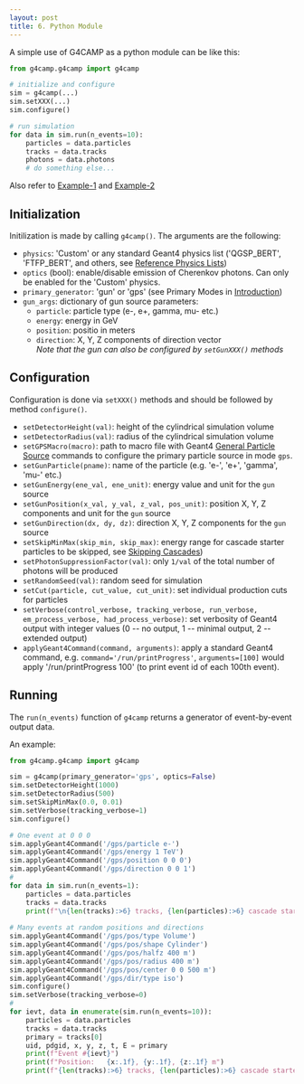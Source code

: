 ```yaml
---
layout: post
title: 6. Python Module
---
```


A simple use of G4CAMP as a python module can be like this:

```python
from g4camp.g4camp import g4camp

# initialize and configure
sim = g4camp(...)
sim.setXXX(...)
sim.configure()

# run simulation
for data in sim.run(n_events=10):
    particles = data.particles
    tracks = data.tracks
    photons = data.photons
    # do something else...
```

Also refer to [Example-1](https://git.jinr.ru/malyshkin/g4camp/-/blob/main/g4camp/examples/example_1.py) and [Example-2](https://git.jinr.ru/malyshkin/g4camp/-/blob/main/g4camp/examples/example_2.py)

## Initialization

Initilization is made by calling `g4camp()`. The arguments are the following:

 - `physics`: 'Custom' or any standard Geant4 physics list ('QGSP_BERT', 'FTFP_BERT', and others, see [Reference Physics Lists](https://geant4.web.cern.ch/node/155))
 - `optics` (bool): enable/disable emission of Cherenkov photons. Can only be enabled for the 'Custom' physics.
 - `primary_generator`: 'gun' or 'gps' (see Primary Modes in [Introduction](introduction))
 - `gun_args`: dictionary of gun source parameters:
   - `particle`: particle type (e-, e+, gamma, mu- etc.)
   - `energy`: energy in GeV
   - `position`: positio in meters
   - `direction`: X, Y, Z components of direction vector \
   *Note that the gun can also be configured by `setGunXXX()` methods*


## Configuration

Configuration is done via `setXXX()` methods and should be followed by method `configure()`.

 - `setDetectorHeight(val)`: height of the cylindrical simulation volume
 - `setDetectorRadius(val)`: radius of the cylindrical simulation volume
 - `setGPSMacro(macro)`: path to macro file with Geant4 [General Particle Source](https://www.fe.infn.it/u/paterno/Geant4_tutorial/slides_further/GPS/GPS_manual.pdf) commands to configure the primary particle source in mode `gps`.
 - `setGunParticle(pname)`: name of the particle (e.g. 'e-', 'e+', 'gamma', 'mu-' etc.)
 - `setGunEnergy(ene_val, ene_unit)`: energy value and unit for the `gun` source
 - `setGunPosition(x_val, y_val, z_val, pos_unit)`: position X, Y, Z components and unit for the `gun` source
 - `setGunDirection(dx, dy, dz)`: direction X, Y, Z components for the `gun` source
 - `setSkipMinMax(skip_min, skip_max)`: energy range for cascade starter particles to be skipped, see [Skipping Cascades](skipping-cascades))
 - `setPhotonSuppressionFactor(val)`: only `1/val` of the total number of photons will be produced
 - `setRandomSeed(val)`: random seed for simulation
 - `setCut(particle, cut_value, cut_unit)`: set individual production cuts for particles
 - `setVerbose(control_verbose, tracking_verbose, run_verbose, em_process_verbose, had_process_verbose)`: set verbosity of Geant4 output with integer values (0 -- no output, 1 -- minimal output, 2 -- extended output)
 - `applyGeant4Command(command, arguments)`: apply a standard Geant4 command, e.g. `command='/run/printProgress'`, `arguments=[100]` would apply '/run/printProgress 100' (to print event id of each 100th event).
 
## Running
 
The `run(n_events)` function of `g4camp` returns a generator of event-by-event output data.

An example: 

```python
from g4camp.g4camp import g4camp

sim = g4camp(primary_generator='gps', optics=False)
sim.setDetectorHeight(1000)
sim.setDetectorRadius(500)
sim.setSkipMinMax(0.0, 0.01)
sim.setVerbose(tracking_verbose=1)
sim.configure()

# One event at 0 0 0
sim.applyGeant4Command('/gps/particle e-')
sim.applyGeant4Command('/gps/energy 1 TeV')
sim.applyGeant4Command('/gps/position 0 0 0')
sim.applyGeant4Command('/gps/direction 0 0 1')
#
for data in sim.run(n_events=1):
    particles = data.particles
    tracks = data.tracks
    print(f"\n{len(tracks):>6} tracks, {len(particles):>6} cascade starters;\n")
    
# Many events at random positions and directions
sim.applyGeant4Command('/gps/pos/type Volume')
sim.applyGeant4Command('/gps/pos/shape Cylinder')
sim.applyGeant4Command('/gps/pos/halfz 400 m')
sim.applyGeant4Command('/gps/pos/radius 400 m')
sim.applyGeant4Command('/gps/pos/center 0 0 500 m')
sim.applyGeant4Command('/gps/dir/type iso')
sim.configure()
sim.setVerbose(tracking_verbose=0)
#
for ievt, data in enumerate(sim.run(n_events=10)):
    particles = data.particles
    tracks = data.tracks
    primary = tracks[0]
    uid, pdgid, x, y, z, t, E = primary
    print(f"Event #{ievt}")
    print(f"Position:   {x:.1f}, {y:.1f}, {z:.1f} m")
    print(f"{len(tracks):>6} tracks, {len(particles):>6} cascade starters;\n")
```
